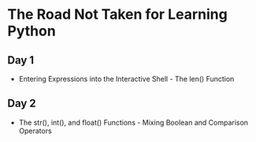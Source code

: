 # The Road Not Taken for Learning Python

## Day 1
* Entering Expressions into the Interactive Shell - The len() Function
## Day 2
* The str(), int(), and float() Functions - Mixing Boolean and Comparison Operators
